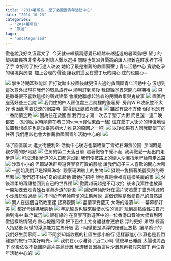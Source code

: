```yaml
---
title: "2014暑環島: 墾丁救國團青年活動中心"
date: "2014-10-23"
categories: 
  - "2014暑環島"
  - "旅遊"
tags: 
  - "uncategoried"
---
```


徹爸說我好久沒寫文了  今天就來繼續寫感覺已經越來越遙遠的暑環島吧! 墾丁的飯店跟民宿非常多多到讓人難以選擇 同時也氣派與價高的讓人很難在旺季裡下得了手 幸好問了旅行達人玟姿 她給了最是推薦的救國團墾丁青年活動中心 寬敞乾淨的環境與房間  加上合理的價錢 讓我們這回在墾丁玩的開心 住的也開心~

 ![](images/14915542687_f747b51b3d.jpg) 學生時期耳熟能詳 但打從踏出校園後就更沒去過的救國團青年活動中心 沒想到這次意外出現在我們的環島旅行中 順利訂到房後 我跟徹爸異常開心與期待 [![](images/15101140862_8ae01463c2.jpg)](http://flickr.com/photos/33703965@N00/15101140862) 只是徹哥很不喜歡這樣的唐式建築 會讓他聯想起陰森的民間故事與鬼故事 ![](images/14914876110_0ee5cc2751.jpg) 園區內座落好些三合院 [![](images/14917012218_4fc2a17834.jpg)](http://flickr.com/photos/33703965@N00/14917012218) 我們住的四人房位處三合院裡的後廂房  房內WIFI收訊並不太好 也因此需要快速的網路時  需得到正廳或埕使用 [![](images/15100031821_6368555af8.jpg)](http://flickr.com/photos/33703965@N00/15100031821) 雖然有些不方便 但卻也別有一番閒情逸致 [![](images/14916884049_f15ecf9877.jpg)](http://flickr.com/photos/33703965@N00/14916884049) 因為住在救國團 我們也才第一次去了墾丁大街 而且還一連二晚都去... (就像回家時順道在巷口的seven買個東西一樣) 位在墾丁大街旁的絕佳地理位置我想或許也是玟姿當初大力推見的原因之一吧! [![](images/14915427839_e8892f2218.jpg)](http://flickr.com/photos/33703965@N00/14915427839) 以後如果有人同我問墾丁的住宿 我們應該也會大推薦救國團青年活動中心的! [![](images/14916589137_fe4a89bb5b.jpg)](http://flickr.com/photos/33703965@N00/14916589137)

除了園區廣大 逛大街便利外 活動中心後方也緊臨墾丁青蛙石海濱公園  那同時是觀夕陽的好地點 ![](images/15099893591_e212f4d3cd.jpg) 住房的第二天落日前  趁著徹爸午覺不起  我與徹愛一起出門走步道 ![](images/15103123852_48b949610f.jpg) 可沒想到步道的入口都還沒到 我們便被路上的情人沙灘指示牌給帶走岔路 [![](images/14915480280_6766cf598c.jpg)](http://flickr.com/photos/33703965@N00/14915480280) 沙灘小小的 但珊瑚礁群與遊客寥寥可數的靜謐 讓我們母子三人喜歡的開心大叫 [![](images/15099903291_8afd4eb53d.jpg)](http://flickr.com/photos/33703965@N00/15099903291) 一開始我們只是踩踩海水  觀察珊瑚礁上的生物 [![](images/15102901915_a6fcbb6fdd.jpg)](http://flickr.com/photos/33703965@N00/15102901915) 發現一隻揹著美麗貝殼的寄居蟹 [![](images/14916345898_6ba27775a5.jpg)](http://flickr.com/photos/33703965@N00/14916345898) 我們忍不住好奇的拿起牠 跟牠打招呼 說牠真是幸福有這樣美麗的家 ![](images/15102538502_f1daa98eb9.jpg)[ ](http://flickr.com/photos/33703965@N00/14916345898)然後溫柔的再讓牠回到自己的世界裡 ![](images/15080478896_2055a6da5e.jpg) 徹愛越玩越是不可收拾  後來我索性也放棄一開始要去走青蛙石濱海步道的計劃 ![](images/15079919856_779743b736.jpg) 讓兄妹倆好好在這片彷若墾丁世外桃源的小沙灘玩個過癮 ![](images/15102918335_d32a2b0a4e.jpg) 不同於有老師帶領的生態解說  這個傍晚是徹愛自己的自然課 ![](images/14916227889_d8713e6a38.jpg) 兩人在這個自然教室裡 認真觀察 ![](images/14916289330_b8c1b98efd.jpg) 盡情享受藍天 大海的浸漬 [![](images/14916353318_ef26c5f7b4.jpg)](http://flickr.com/photos/33703965@N00/14916353318) 一幕幕都好美 ![](images/15103468215_611d1a36c7.jpg) 都好令媽媽我感動 ![](images/14916349347_1cd3cc3a61.jpg) 年紀越長也越來越愔水性的徹哥 玩到高點索性把自己拋到海中 載浮載沉 ![](images/14916913988_22781472cf.jpg) 很有緣的 在寥寥可數遊客中的一位香港口音帥大叔看到阿徹這樣熱情陽光 熱心提醒阿徹 把下巴往上抬身體就會更放鬆 浮的更好 果然! 經高人指點後 阿徹的浮漂能力立馬升級 這下阿徹更是漂浮的優雅且放鬆  讓旱鴨子的我們好生羨慕阿... [![](images/15102103745_2b23f316e6.jpg)](http://flickr.com/photos/33703965@N00/15102103745) 不同於知識收穫的社區生態小旅行 這樣靜謐小沙灘也是我們難忘的旅行中美好時光~ [![](images/14916598248_38946cfde8.jpg)](http://flickr.com/photos/33703965@N00/14916598248) 我們在小沙灘待了近二小時 徹爸早已睡醒 太陽也將西下 然後依依不捨離開這片美麗沙灘 我想我會因為這片沙灘想再暑假來墾丁 再住青年活動中心的! ![](images/14916365728_0a5a3140f6.jpg) [](http://flickr.com/photos/33703965@N00/15079124166)
